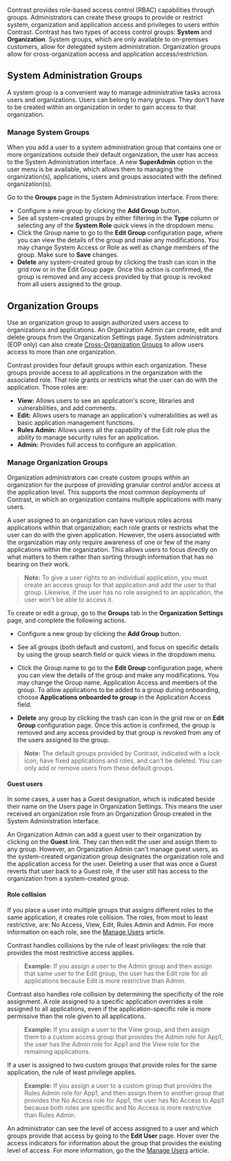 <!--
title: "Manage Access Groups"
description: "Overview of managing access groups"
tags: "Admin manage organizations access groups"
-->

Contrast provides role-based access control (RBAC) capabilities through groups. Administrators can create these groups to provide or restrict system, organization and application access and privileges to users within Contrast. Contrast has two types of access control groups: **System** and **Organization**. System groups, which are only available to on-premises customers, allow for delegated system administration. Organization groups allow for cross-organization access and application access/restriction.

## System Administration Groups

A system group is a convenient way to manage administrative tasks across users and organizations. Users can belong to many groups. They don't have to be created within an organization in order to gain access to that organization. 

### Manage System Groups

When you add a user to a system administration group that contains one or more organizations outside their default organization, the user has access to the System Administration interface. A new **SuperAdmin** option in the user menu is be available, which allows them to managing the organization(s), applications, users and groups associated with the defined organization(s). 

Go to the **Groups** page in the System Administration interface. From there:

* Configure a new group by clicking the **Add Group** button.
* See all system-created groups by either filtering in the **Type** column or selecting any of the **System Role** quick views in the dropdown menu. 
* Click the Group name to go to the **Edit Group** configuration page, where you can view the details of the group and make any modifications. You may change System Access or Role as well as change members of the group. Make sure to **Save** changes.
* **Delete** any system-created group by clicking the trash can icon in the grid row or in the Edit Group page. Once this action is confirmed, the group is removed and any access provided by that group is revoked from all users assigned to the group.

## Organization Groups

Use an organization group to assign authorized users access to organizations and applications. An Organization Admin can create, edit and delete groups from the Organization Settings page. System administrators (EOP only) can also create [Cross-Organization Groups](admin-manageorgs.html#crossorg) to allow users access to more than one organization.

Contrast provides four default groups within each organization. These groups provide access to all applications in the organization with the associated role. That role grants or restricts what the user can do with the application. Those roles are:

* **View:** Allows users to see an application's score, libraries and vulnerabilities, and add comments.
* **Edit:** Allows users to manage an application's vulnerabilities as well as basic application management functions.
* **Rules Admin:** Allows users all the capability of the Edit role plus the ability to manage security rules for an application. 
* **Admin:** Provides full access to configure an application.

### Manage Organization Groups

Organization administrators can create custom groups within an organization for the purpose of providing granular control and/or access at the application level. This supports the most common deployments of Contrast, in which an organization contains multiple applications with many users.

A user assigned to an organization can have various roles across applications within that organization; each role grants or restricts what the user can do with the given application. However, the users associated with the organization may only require awareness of one or few of the many applications within the organization. This allows users to focus directly on what matters to them rather than sorting through information that has no bearing on their work. 

>**Note:** To give a user rights to an individual application, you must create an access group for that application and add the user to that group. Likewise, if the user has no role assigned to an application, the user won't be able to access it.

To create or edit a group, go to the **Groups** tab in the **Organization Settings** page, and complete the following actions. 

* Configure a new group by clicking the **Add Group** button.
* See all groups (both default and custom), and focus on specific details by using the group search field or quick views in the dropdown menu.  
* Click the Group name to go to the **Edit Group** configuration page, where you can view the details of the group and make any modifications. You may change the Group name, Application Access and members of the group. To allow applications to be added to a group during onboarding, choose **Applications onboarded to group** in the Application Access field. 

* **Delete** any group by clicking the trash can icon in the grid row or on **Edit Group** configuration page. Once this action is confirmed, the group is removed and any access provided by that group is revoked from any of the users assigned to the group.

>**Note:** The default groups provided by Contrast, indicated with a lock icon, have fixed applications and roles, and can't be deleted. You can only add or remove users from these default groups. 

#### Guest users

In some cases, a user has a Guest designation, which is indicated beside their name on the Users page in Organization Settings. This means the user received an organization role from an Organization Group created in the System Administration interface.  

An Organization Admin can add a guest user to their organization by clicking on the **Guest** link. They can then edit the user and assign them to any group. However, an Organization Admin can't manage guest users, as the system-created organization group designates the organization role and the application access for the user. Deleting a user that was once a Guest reverts that user back to a Guest role, if the user still has access to the organization from a system-created group.

#### Role collision

If you place a user into multiple groups that assigns different roles to the same application, it creates role collision. The roles, from most to least restrictive, are: No Access, View, Edit, Rules Admin and Admin. For more information on each role, see the [Manage Users](admin-manageorgs.html#manage-user) article.

Contrast handles collisions by the rule of least privileges: the role that provides the most restrictive access applies.

> **Example:** If you assign a user to the Admin group and then assign that same user to the Edit group, the user has the Edit role for all applications because Edit is more restrictive than Admin.

Contrast also handles role collision by determining the specificity of the role assignment. A role assigned to a specific application overrides a role assigned to all applications, even if the application-specific role is more permissive than the role given to all applications. 

> **Example:** If you assign a user to the View group, and then assign them to a custom access group that provides the Admin role for App1, the user has the Admin role for App1 and the View role for the remaining applications.

If a user is assigned to two custom groups that provide roles for the same application, the rule of least privilege applies.

> **Example:** If you assign a user to a custom group that provides the Rules Admin role for App1, and then assign them to another group that provides the No Access role for App1, the user has No Access to App1 because both roles are specific and No Access is more restrictive than Rules Admin.

An administrator can see the level of access assigned to a user and which groups provide that access by going to the **Edit User** page. Hover over the access indicators for information about the group that provides the existing level of access. For more information, go the the [Manage Users](admin-manageorgs.html#manage-user) article.

